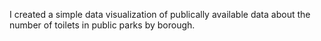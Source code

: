 I created a simple data visualization of publically available data about the number of toilets in public parks by borough.